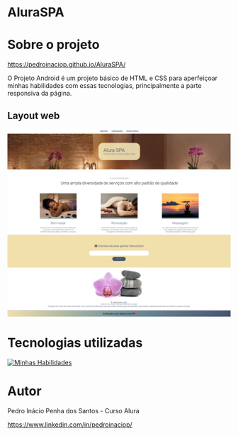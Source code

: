 # AluraSPA

# Sobre o projeto

https://pedroinaciop.github.io/AluraSPA/

O Projeto Android é um projeto básico de HTML e CSS para aperfeiçoar minhas habilidades com essas tecnologias, principalmente a parte responsiva da página.

## Layout web
![Web 1](https://github.com/pedroinaciop/AluraSPA/blob/main/imagens/web-design-1.png)
![Web 2](https://github.com/pedroinaciop/AluraSPA/blob/main/imagens/web-design-2.png)

# Tecnologias utilizadas
[![Minhas Habilidades](https://skillicons.dev/icons?i=html,css,sass)](https://skillicons.dev)

# Autor

Pedro Inácio Penha dos Santos - Curso Alura

https://www.linkedin.com/in/pedroinaciop/
